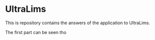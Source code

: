 # UltraLims

This is repository contains the answers of the application to UltraLims.

The first part can be seen tho

